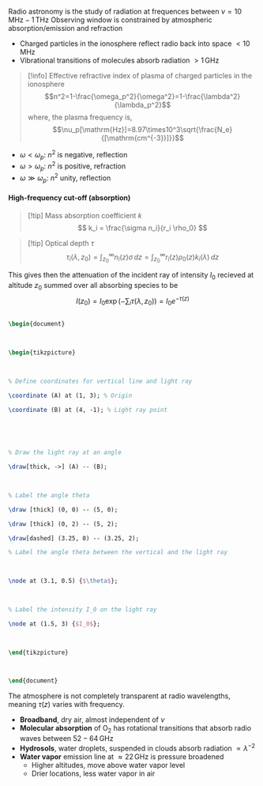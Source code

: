 Radio astronomy is the study of radiation at frequences between $\nu = 10\, \mathrm{MHz} - 1\, \mathrm{THz}$
Observing window is constrained by atmospheric absorption/emission and refraction
- Charged particles in the ionosphere reflect radio back into space $<10\, \mathrm{MHz}$
- Vibrational transitions of molecules absorb radiation $>1\,\mathrm{GHz}$

>[!info] Effective refractive index of plasma of charged particles in the ionosphere
>$$n^2=1-\frac{\omega_p^2}{\omega^2}=1-\frac{\lambda^2}{\lambda_p^2}$$
>where, the plasma frequency is, $$\nu_p[\mathrm{Hz}]=8.97\times10^3\sqrt{\frac{N_e}{[\mathrm{cm^{-3}}]}}$$

- $\omega<\omega_p$: $n^2$ is negative, reflection
- $\omega>\omega_p$: $n^2$ is positive, refraction
- $\omega\gg\omega_p$: $n^2$ unity, reflection

#### High-frequency cut-off (absorption)

>[!tip] Mass absorption coefficient $k$
>$$ k_i = \frac{\sigma n_i}{r_i \rho_0} $$

>[!tip] Optical depth $\tau$
>$$\tau_i(\lambda, z_0) = \int_{z_0}^\infty n_i(z)\sigma\, dz = \int_{z_0}^\infty r_i(z) \rho_0(z) k_i(\lambda)\, dz$$

This gives then the attenuation of the incident ray of intensity $I_0$ recieved at altitude $z_0$ summed over all absorbing species to be $$I(z_0)=I_0\exp\left(-\sum_i \tau(\lambda, z_0)\right)=I_0e^{-\tau(z)}$$
```tikz

\begin{document}

  

\begin{tikzpicture}

  

% Define coordinates for vertical line and light ray

\coordinate (A) at (1, 3); % Origin

\coordinate (B) at (4, -1); % Light ray point

  

  

% Draw the light ray at an angle

\draw[thick, ->] (A) -- (B);

  

% Label the angle theta

\draw [thick] (0, 0) -- (5, 0);

\draw [thick] (0, 2) -- (5, 2);

\draw[dashed] (3.25, 0) -- (3.25, 2);

% Label the angle theta between the vertical and the light ray

  

\node at (3.1, 0.5) {$\theta$};

  

% Label the intensity I_0 on the light ray

\node at (1.5, 3) {$I_0$};

  

\end{tikzpicture}

  

\end{document}

```

The atmosphere is not completely transparent at radio wavelengths, meaning $\tau(z)$ varies with frequency.
- **Broadband**, dry air, almost independent of $\nu$
- **Molecular absorption** of $\mathrm{O}_2$ has rotational transitions that absorb radio waves between $52 - 64\, \mathrm{GHz}$
- **Hydrosols**, water droplets, suspended in clouds absorb radiation $\propto \lambda^{-2}$ 
- **Water vapor** emission line at $\approx 22\, \mathrm{GHz}$ is pressure broadened
	- Higher altitudes, move above water vapor level
	- Drier locations, less water vapor in air